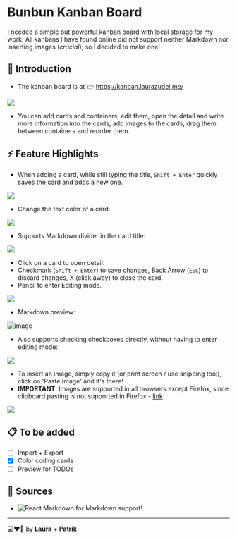# Bunbun Kanban Board

I needed a simple but powerful kanban board with local storage for my work. All kanbans I have found online did not support neither Markdown nor inserting images (*crucial*), so I decided to make one!

  ## 📖 Introduction
  - The kanban board is at 👉 https://kanban.laurazudel.me/
    
  ![](https://github.com/lau-zudelova/bunbun-kanban-board/blob/main/readme_resources/kanban.gif)

  - You can add cards and containers, edit them, open the detail and write more information into the cards, add images to the cards, drag them between containers and reorder them.


  ## ⚡ Feature Highlights

  - When adding a card, while still typing the title, `Shift + Enter` quickly saves the card and adds a new one.

  ![](https://github.com/lau-zudelova/bunbun-kanban-board/blob/main/readme_resources/addCardsFast.gif)

  - Change the text color of a card:
    
  ![](https://github.com/lau-zudelova/bunbun-kanban-board/blob/main/readme_resources/changeColor.gif)

  - Supports Markdown divider in the card title:
    
   ![](https://github.com/lau-zudelova/bunbun-kanban-board/blob/main/readme_resources/divider.gif)

  - Click on a card to open detail.
  - Checkmark (`Shift + Enter`) to save changes, Back Arrow (`ESC`) to discard changes, X (click away) to close the card.
  - Pencil to enter Editing mode.

  ![](https://github.com/lau-zudelova/bunbun-kanban-board/blob/main/readme_resources/cardDetail.gif)
    

  - Markdown preview: 
  
  ![image](https://github.com/lau-zudelova/bunbun-kanban-board/assets/42751429/6af65691-cd4b-4fb3-9232-a4fd943f6b5a)


  - Also supports checking checkboxes directly, without having to enter editing mode:

  ![](https://github.com/lau-zudelova/bunbun-kanban-board/blob/main/readme_resources/checkbox.gif)

  - To insert an image, simply copy it (or print screen / use snipping tool), click on 'Paste Image' and it's there!
  - **IMPORTANT**: Images are supported in all browsers except Firefox, since clipboard pasting is not supported in Firefox - [link](https://developer.mozilla.org/en-US/docs/Web/API/Clipboard_API)

  ![](https://github.com/lau-zudelova/bunbun-kanban-board/blob/main/readme_resources/images.gif)


  ## 📋 To be added

  - [ ] Import + Export
  - [x] Color coding cards
  - [ ] Preview for TODOs

  ## 📃 Sources
  - ![React Markdown](https://github.com/remarkjs/react-markdown) for Markdown support!

---

💻❤🍲 by **Laura** + **Patrik**
